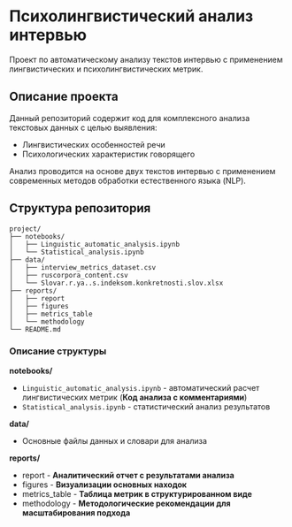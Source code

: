 # Психолингвистический анализ интервью

Проект по автоматическому анализу текстов интервью с применением лингвистических и психолингвистических метрик.

## Описание проекта

Данный репозиторий содержит код для комплексного анализа текстовых данных с целью выявления:
- Лингвистических особенностей речи
- Психологических характеристик говорящего

Анализ проводится на основе двух текстов интервью с применением современных методов обработки естественного языка (NLP).


## Структура репозитория

```tree
project/
├── notebooks/
│   ├── Linguistic_automatic_analysis.ipynb
│   └── Statistical_analysis.ipynb
├── data/
│   ├── interview_metrics_dataset.csv
│   ├── ruscorpora_content.csv
│   └── Slovar.r.ya..s.indeksom.konkretnosti.slov.xlsx
├── reports/
│   ├── report
│   ├── figures
│   ├── metrics_table
│   └── methodology
└── README.md
```

### Описание структуры

**notebooks/**
- `Linguistic_automatic_analysis.ipynb` - автоматический расчет лингвистических метрик (**Код анализа с комментариями**)
- `Statistical_analysis.ipynb` - статистический анализ результатов

**data/**
- Основные файлы данных и словари для анализа

**reports/**
- report - **Аналитический отчет с результатами анализа**
- figures - **Визуализации основных находок**
- metrics_table - **Таблица метрик в структурированном виде**
- methodology - **Методологические рекомендации для масштабирования подхода**
